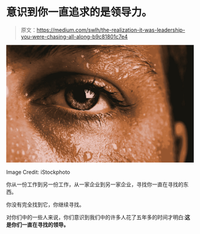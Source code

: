 # 意识到你一直追求的是领导力。

> 原文：<https://medium.com/swlh/the-realization-it-was-leadership-you-were-chasing-all-along-b9c81801c7e4>

![](img/8001127eb2cebd9cdda1794f13c76e31.png)

Image Credit: iStockphoto

你从一份工作到另一份工作，从一家企业到另一家企业，寻找你一直在寻找的东西。

你没有完全找到它，你继续寻找。

对你们中的一些人来说，你们意识到我们中的许多人花了五年多的时间才明白:**这是你们一直在寻找的领导。**